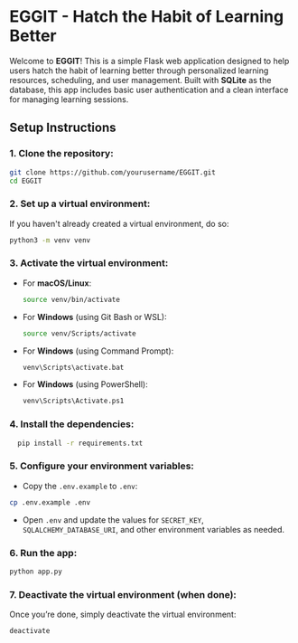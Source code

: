 # EGGIT - Hatch the Habit of Learning Better

Welcome to **EGGIT**! This is a simple Flask web application designed to help users hatch the habit of learning better through personalized learning resources, scheduling, and user management. Built with **SQLite** as the database, this app includes basic user authentication and a clean interface for managing learning sessions.

## Setup Instructions

### 1. Clone the repository:

```bash
git clone https://github.com/yourusername/EGGIT.git
cd EGGIT
```

### 2. Set up a virtual environment:

If you haven't already created a virtual environment, do so:

```bash
python3 -m venv venv
```

### 3. Activate the virtual environment:

- For **macOS/Linux**:

  ```bash
  source venv/bin/activate
  ```

- For **Windows** (using Git Bash or WSL):
  ```bash
  source venv/Scripts/activate
  ```
- For **Windows** (using Command Prompt):
  ```bash
  venv\Scripts\activate.bat
  ```
- For **Windows** (using PowerShell):
  ```bash
  venv\Scripts\Activate.ps1
  ```

### 4. Install the dependencies:

```bash
  pip install -r requirements.txt
```

### 5. Configure your environment variables:

- Copy the `.env.example` to `.env`:

```bash
cp .env.example .env
```

- Open `.env` and update the values for `SECRET_KEY`, `SQLALCHEMY_DATABASE_URI`, and other environment variables as needed.

### 6. Run the app:

```bash
python app.py
```

### 7. Deactivate the virtual environment (when done):

Once you’re done, simply deactivate the virtual environment:

```bash
deactivate
```
